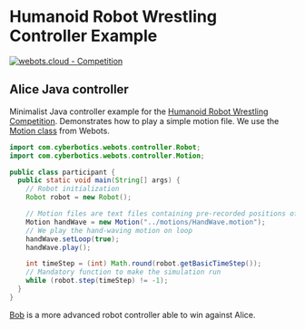 # Humanoid Robot Wrestling Controller Example

[![webots.cloud - Competition](https://img.shields.io/badge/webots.cloud-Competition-007ACC)][1]

## Alice Java controller

Minimalist Java controller example for the [Humanoid Robot Wrestling Competition](https://github.com/cyberbotics/wrestling).
Demonstrates how to play a simple motion file. We use the [Motion class](https://cyberbotics.com/doc/reference/motion?tab-language=java) from Webots.

``` Java
import com.cyberbotics.webots.controller.Robot;
import com.cyberbotics.webots.controller.Motion;

public class participant {
  public static void main(String[] args) {
    // Robot initialization
    Robot robot = new Robot();

    // Motion files are text files containing pre-recorded positions of the robot's joints
    Motion handWave = new Motion("../motions/HandWave.motion");
    // We play the hand-waving motion on loop
    handWave.setLoop(true);
    handWave.play();

    int timeStep = (int) Math.round(robot.getBasicTimeStep());
    // Mandatory function to make the simulation run
    while (robot.step(timeStep) != -1);
  }
}
```

[Bob](https://github.com/cyberbotics/wrestling-bob) is a more advanced robot controller able to win against Alice.

[1]: https://webots.cloud/run?version=R2022b&url=https%3A%2F%2Fgithub.com%2Fcyberbotics%2Fwrestling%2Fblob%2Fmain%2Fworlds%2Fwrestling.wbt&type=competition "Leaderboard"
